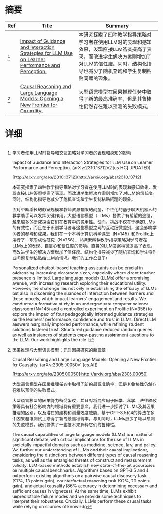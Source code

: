 # 摘要

| Ref | Title | Summary |
| --- | --- | --- |
| [^1] | [Impact of Guidance and Interaction Strategies for LLM Use on Learner Performance and Perception.](http://arxiv.org/abs/2310.13712) | 本研究探索了四种教学指导策略对学习者在使用LLM时的表现和感知效果，发现直接LLM答案提高了表现，而改进学生解决方案则增加了对LLM的信任度。同时，结构化指导也减少了随机查询和学生复制粘贴问题的现象。 |
| [^2] | [Causal Reasoning and Large Language Models: Opening a New Frontier for Causality.](http://arxiv.org/abs/2305.00050) | 大型语言模型在因果推理任务中取得了新的最高准确率，但是其鲁棒性仍然存在难以预测的失败模式。 |

# 详细

[^1]: 学习者使用LLM时指导和交互策略对学习者的表现和感知的影响

    Impact of Guidance and Interaction Strategies for LLM Use on Learner Performance and Perception. (arXiv:2310.13712v2 [cs.HC] UPDATED)

    [http://arxiv.org/abs/2310.13712](http://arxiv.org/abs/2310.13712)

    本研究探索了四种教学指导策略对学习者在使用LLM时的表现和感知效果，发现直接LLM答案提高了表现，而改进学生解决方案则增加了对LLM的信任度。同时，结构化指导也减少了随机查询和学生复制粘贴问题的现象。

    

    面对不断增长的教室规模和教师资源有限的问题，个性化的基于聊天机器人的教学助手可以发挥关键作用。大型语言模型（LLMs）提供了有希望的途径，越来越多的研究探索它们在教育中的实用性。然而，挑战不仅在于确定LLMs的有效性，而且在于识别学习者与这些模型之间的互动细微差别，这会影响学习者的参与和成果。我们在一个本科计算机科学课堂（N=145）和Prolific上进行了一项形成性研究（N=356），以探索四种教学指导策略对学习者在LLMs上的表现、自信心和信任度的影响。直接的LLM答案稍微提高了表现，而改进学生的解决方案增加了信任度。结构化指导减少了随机查询和学生将作业问题复制粘贴给LLM的情况。我们的工作凸显了t

    Personalized chatbot-based teaching assistants can be crucial in addressing increasing classroom sizes, especially where direct teacher presence is limited. Large language models (LLMs) offer a promising avenue, with increasing research exploring their educational utility. However, the challenge lies not only in establishing the efficacy of LLMs but also in discerning the nuances of interaction between learners and these models, which impact learners' engagement and results. We conducted a formative study in an undergraduate computer science classroom (N=145) and a controlled experiment on Prolific (N=356) to explore the impact of four pedagogically informed guidance strategies on the learners' performance, confidence and trust in LLMs. Direct LLM answers marginally improved performance, while refining student solutions fostered trust. Structured guidance reduced random queries as well as instances of students copy-pasting assignment questions to the LLM. Our work highlights the role t
    
[^2]: 因果推理与大型语言模型：开启因果研究的新篇章

    Causal Reasoning and Large Language Models: Opening a New Frontier for Causality. (arXiv:2305.00050v1 [cs.AI])

    [http://arxiv.org/abs/2305.00050](http://arxiv.org/abs/2305.00050)

    大型语言模型在因果推理任务中取得了新的最高准确率，但是其鲁棒性仍然存在难以预测的失败模式。

    

    大型语言模型的因果能力备受争议，并且对将其应用于医学、科学、法律和政策等具有社会影响力的领域具有重要意义。我们进一步探讨了LLMs及其因果推理的区别，以及潜在的建构和测量效度威胁。基于GPT-3.5和4的算法在多个因果基准测试上取得了新的最高准确率。与此同时，LLMs展示了难以预测的失败模式，我们提供了一些技术来解释它们的鲁棒性。

    The causal capabilities of large language models (LLMs) is a matter of significant debate, with critical implications for the use of LLMs in societally impactful domains such as medicine, science, law, and policy. We further our understanding of LLMs and their causal implications, considering the distinctions between different types of causal reasoning tasks, as well as the entangled threats of construct and measurement validity. LLM-based methods establish new state-of-the-art accuracies on multiple causal benchmarks. Algorithms based on GPT-3.5 and 4 outperform existing algorithms on a pairwise causal discovery task (97%, 13 points gain), counterfactual reasoning task (92%, 20 points gain), and actual causality (86% accuracy in determining necessary and sufficient causes in vignettes). At the same time, LLMs exhibit unpredictable failure modes and we provide some techniques to interpret their robustness.  Crucially, LLMs perform these causal tasks while relying on sources of knowledg
    

